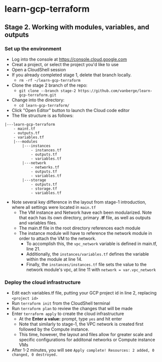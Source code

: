 # learn-gcp-terraform

## Stage 2.  Working with modules, variables, and outputs
### Set up the environment
* Log into the console at https://console.cloud.google.com
* Creat a project, or select the project you'd like to use
* Open a CloudShell session
* If you already completed stage 1, delete that branch locally.
  * ```rm -rf ~/learn-gcp-terraform```
* Clone the stage 2 branch of the repo:
  * ```git clone --branch stage-2 https://github.com/vanberge/learn-gcp-terraform.git```
* Change into the directory:
  * ```cd learn-gcp-terraform/```
* Click "Open Editor" button to launch the Cloud code editor
* The file structure is as follows:
```
|---learn-gcp-terraform
    - maint.tf
    - outputs.tf
    - variables.tf
    |---modules
        |---instances
            - instances.tf
            - outputs.tf
            - variables.tf
        |---network
            - networks.tf
            - outputs.tf
            - variables.tf
        |---storage
            - outputs.tf
            - storage.tf
            - variables.tf
```
* Note several key difference in the layout from stage-1 introduction, where all settings were located in ```main.tf```
  * The VM instance and Network have each been modularized.  Note that each has its own directory, primary **.tf** file, as well as outputs and variables files.
  * The main.tf file in the root directory references each module
  * The instance module will have to reference the network module in order to attach the VM to the network.
     * To accomplish this, the ```vpc_network``` variable is defined in main.tf, line 21.
     * Additionally, the ```instances/variables.tf``` defines the variable within the module at line 14.
     * Finally, the ```instances/instances.tf``` file sets the value to the network module's vpc, at line 11 with ```network = var.vpc_network```

### Deploy the cloud infrastructure
* Edit each variables.tf file, putting your GCP project id in line 2, replacing ```<project id>```
* Run ```terraform init``` from the CloudShell terminal
* Run ```terraform plan``` to review the changes that will be made
* Enter ```terraform apply``` to create the cloud infrastructure
   * At the **Enter a value:** prompt, type ```yes``` and hit enter
   * Note that similarly to stage-1, the VPC network is created first followed by the Compute instance.  
   * This time, however, the layout and files allow for greater scale and specific configurations for additonal networks or Compute instance VMs
* After 1-2 minutes, you will see ```Apply complete! Resources: 2 added, 0 changed, 0 destroyed.```



             

